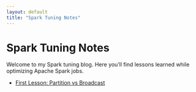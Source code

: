 ```yaml
---
layout: default
title: "Spark Tuning Notes"
---
```


# Spark Tuning Notes

Welcome to my Spark tuning blog. Here you’ll find lessons learned while optimizing Apache Spark jobs.

- [First Lesson: Partition vs Broadcast](/spark-tuning-notes/2025/07/01/first-lesson.html)